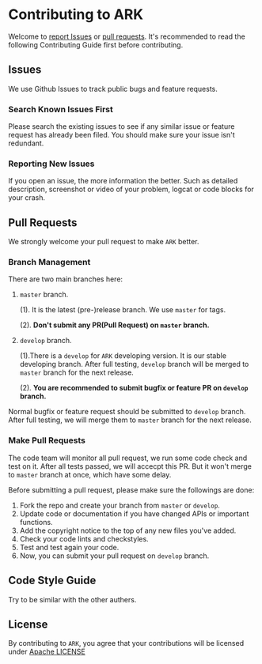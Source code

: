 # Contributing to ARK
Welcome to [report Issues](https://github.com/ArkGame/ARK/issues) or [pull requests](https://github.com/ArkGame/ARK/pulls). It's recommended to read the following Contributing Guide first before contributing. 

## Issues
We use Github Issues to track public bugs and feature requests.

### Search Known Issues First
Please search the existing issues to see if any similar issue or feature request has already been filed. You should make sure your issue isn't redundant.

### Reporting New Issues
If you open an issue, the more information the better. Such as detailed description, screenshot or video of your problem, logcat or code blocks for your crash.

## Pull Requests
We strongly welcome your pull request to make `ARK` better.

### Branch Management
There are two main branches here:

1. `master` branch.

	(1). It is the latest (pre-)release branch. We use `master` for tags.

	(2). **Don't submit any PR(Pull Request) on `master` branch.**
	
2. `develop` branch. 

	(1).There is a `develop` for `ARK` developing version. It is our stable developing branch. After full testing, `develop` branch will be merged to `master` branch for the next release.

	(2). **You are recommended to submit bugfix or feature PR on `develop` branch.**


Normal bugfix or feature request should be submitted to `develop` branch. After full testing, we will merge them to `master` branch for the next release. 


### Make Pull Requests
The code team will monitor all pull request, we run some code check and test on it. After all tests passed, we will accecpt this PR. But it won't merge to `master` branch at once, which have some delay.

Before submitting a pull request, please make sure the followings are done:

1. Fork the repo and create your branch from `master` or `develop`.
2. Update code or documentation if you have changed APIs or important functions.
3. Add the copyright notice to the top of any new files you've added.
4. Check your code lints and checkstyles.
5. Test and test again your code.
6. Now, you can submit your pull request on `develop` branch.

## Code Style Guide
Try to be similar with the other authers.

## License
By contributing to `ARK`, you agree that your contributions will be licensed
under [Apache LICENSE](https://github.com/ArkGame/ARK/blob/master/LICENSE)

